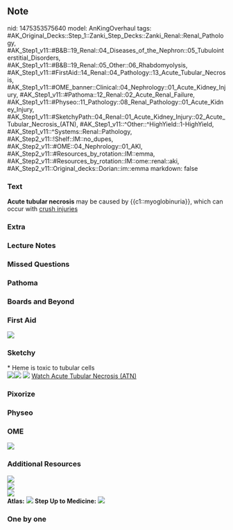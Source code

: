 ## Note
nid: 1475353575640
model: AnKingOverhaul
tags: #AK_Original_Decks::Step_1::Zanki_Step_Decks::Zanki_Renal::Renal_Pathology, #AK_Step1_v11::#B&B::19_Renal::04_Diseases_of_the_Nephron::05_Tubulointerstitial_Disorders, #AK_Step1_v11::#B&B::19_Renal::05_Other::06_Rhabdomyolysis, #AK_Step1_v11::#FirstAid::14_Renal::04_Pathology::13_Acute_Tubular_Necrosis, #AK_Step1_v11::#OME_banner::Clinical::04_Nephrology::01_Acute_Kidney_Injury, #AK_Step1_v11::#Pathoma::12_Renal::02_Acute_Renal_Failure, #AK_Step1_v11::#Physeo::11_Pathology::08_Renal_Pathology::01_Acute_Kidney_Injury, #AK_Step1_v11::#SketchyPath::04_Renal::01_Acute_Kidney_Injury::02_Acute_Tubular_Necrosis_(ATN), #AK_Step1_v11::^Other::^HighYield::1-HighYield, #AK_Step1_v11::^Systems::Renal::Pathology, #AK_Step2_v11::!Shelf::IM::no_dupes, #AK_Step2_v11::#OME::04_Nephrology::01_AKI, #AK_Step2_v11::#Resources_by_rotation::IM::emma, #AK_Step2_v11::#Resources_by_rotation::IM::ome::renal::aki, #AK_Step2_v11::Original_decks::Dorian::im::emma
markdown: false

### Text
<div>
  <b>Acute tubular necrosis</b> may be caused by
  {{c1::myoglobinuria}}, which can occur with <u>crush injuries</u>
</div>

### Extra


### Lecture Notes


### Missed Questions


### Pathoma


### Boards and Beyond


### First Aid
<img src="tmpradjkT.png">

### Sketchy
<div>
  * Heme is toxic to tubular cells
</div><img src=
"Screen%20Shot%202019-10-31%20at%203.28.07%20PM_1566160514431.png"><img src="Screen%20Shot%202019-10-31%20at%203.28.15%20PM_1566160514431.png">
<img src="Screen%20Shot%202019-12-28%20at%206.30.07%20PM.JPG">
<a href=
"https://dashboard.sketchy.com/study/medical/courses/medical-pathophysiology/units/medical-pathophysiology-renal/videos/medical-pathophysiology-renal-acute-kidney-injury-acute-tubular-necrosis-atn?utm_source=anki&utm_medium=partnership&utm_campaign=february_update&utm_content=medical">
Watch Acute Tubular Necrosis (ATN)</a>

### Pixorize


### Physeo


### OME
<div class="ome-widget">
  <a href=
  "https://onlinemeded.org/spa/nephrology/acute-kidney-injury/acquire?ref=anki">
  <img src="_OME_AnkiFlashcards_Lesson_3.png"></a>
</div>

### Additional Resources
<div>
  <div>
    <i><img src="paste-585554366300161.jpg" class="resizer"></i>
  </div>
</div>
<div>
  <i><img src="paste-570710959325185.jpg" class="resizer"></i>
</div><i><img src="paste-2991410361925633.jpg" class="resizer"></i>
<div><b>Atlas:</b> <img src="tmppbNN6g.png" class="resizer">
<b>Step Up to Medicine:</b> <img src="paste-3635891679527332.png"
class="resizer"></div>

### One by one

